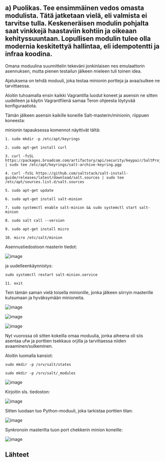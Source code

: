 

## a) Puolikas. Tee ensimmäinen vedos omasta modulista. Tätä jatketaan vielä, eli valmista ei tarvitse tulla. Keskeneräisen modulin pohjalta saat vinkkejä haastaviin kohtiin ja oikeaan kehityssuuntaan. Lopullisen modulin tulee olla modernia keskitettyä hallintaa, eli idempotentti ja infraa koodina. 


Omana moduulina suunnittelin tekeväni jonkinlaisen nes emulaattorin asennuksen, mutta pienen testailun jälkeen mieleen tuli toinen idea.

Ajatuksena on tehdä moduuli, joka testaa minionin portteja ja avaa/sulkee ne tarvittaessa. 

Aloitin tuhoamalla ensin kaikki Vagrantilla luodut koneet ja asensin ne sitten uudelleen ja käytin Vagrantfilenä samaa Teron ohjeesta löytyvää konfiguraatiota.

Tämän jälkeen asensin kaikille koneille Salt-masterin/minionin, riippuen koneesta:

minionin tapauksessa komennot näyttivät tältä:


    1. sudo mkdir -p /etc/apt/keyrings

    2. sudo apt-get install curl
  
    3. curl -fsSL https://packages.broadcom.com/artifactory/api/security/keypair/SaltProjectKey/public | sudo tee /etc/apt/keyrings/salt-archive-keyring.pgp
  
    4. curl -fsSL https://github.com/saltstack/salt-install-guide/releases/latest/download/salt.sources | sudo tee /etc/apt/sources.list.d/salt.sources

    5. sudo apt-get update

    6. sudo apt-get install salt-minion

    7. sudo systemctl enable salt-minion && sudo systemctl start salt-minion

    8. sudo salt call --version

    9. sudo apt-get install micro

    10. micro /etc/salt/minion

Asennustiedostoon masterin tiedot:

![image](https://github.com/user-attachments/assets/f1826934-797a-43a0-a745-62e67a95acb3)

ja uudelleenkäynnistys:

    sudo systemctl restart salt-minion.service

    11. exit


Tein tämän saman vielä toisella minionille, jonka jälkeen siirryin masterille kutsumaan ja hyväksymään minioneita.

![image](https://github.com/user-attachments/assets/8f643346-2f5a-497c-a8ed-ac258ac99913)

![image](https://github.com/user-attachments/assets/ec38c390-66e5-4175-a52e-324bda2227e2)

![image](https://github.com/user-attachments/assets/f957e9a1-00f0-44eb-8851-e49573e09cf5)

Nyt vuorossa oli sitten kokeilla omaa moduulia, jonka aiheena oli siis asentaa ufw ja porttien tsekkaus orjilla ja tarvittaessa niiden avaaminen/sulkeminen.

Aloitin luomalla kansiot:

    sudo mkdir -p /srv/salt/states
    
    sudo mkdir -p /srv/salt/_modules

![image](https://github.com/user-attachments/assets/3f13f654-370c-47d4-b102-e5c36f420c2e)

Kirjoitin sls. tiedoston:

![image](https://github.com/user-attachments/assets/40d8a83b-df9d-456e-8782-7f4bdc4202fc)

Sitten luodaan tuo Python-moduuli, joka tarkistaa porttien tilan:

![image](https://github.com/user-attachments/assets/44b70121-a975-42ea-978c-ccae302a3b18)

Synkronoin masterilta tuon port chekkerin minion koneille:

![image](https://github.com/user-attachments/assets/38590e76-9d73-4b5b-99a2-cfd79d95e568)












## Lähteet

